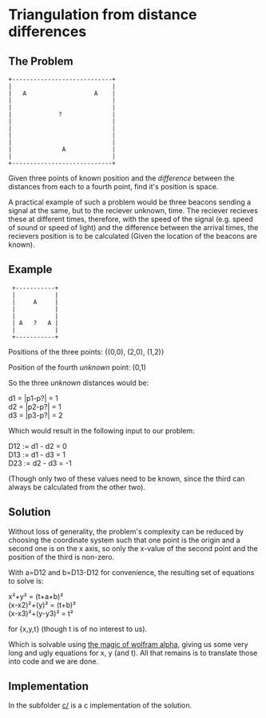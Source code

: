 Triangulation from distance differences
=======================================


The Problem
-----------

```
+----------------------------+
|                            |
|   A                   A    |
|                            |
|                            |
|             ?              |
|                            |
|                            |
|                            |
|                            |
|              A             |
|                            |
+----------------------------+
```

 Given three points of known position and the _difference_ between the distances from each to a fourth point, find it's position is space.

A practical example of such a problem would be three beacons sending a signal at the same, but to the reciever unknown, time. The reciever recieves these at different times, therefore, with the speed of the signal (e.g. speed of sound or speed of light) and the difference between the arrival times, the recievers position is to be calculated (Given the location of the beacons are known).

Example
-------

```
 +-----------+
 |           |
 |     A     |
 |           |
 |           |
 | A   ?   A |
 |           |
 +-----------+
 ```

 Positions of the three points: {(0,0), (2,0), (1,2)}
 
 Position of the fourth _unknown_ point: (0,1)
 
 So the three _unknown_ distances would be:
 
 d1 = |p1-p?| = 1\
 d2 = |p2-p?| = 1\
 d3 = |p3-p?| = 2
 
 Which would result in the following input to our problem:

 D12 := d1 - d2 = 0\
 D13 := d1 - d3 = 1\
 D23 := d2 - d3 = -1
 
 (Though only two of these values need to be known, since the third can always be calculated from the other two).


Solution
--------

Without loss of generality, the problem's complexity can be reduced by choosing the coordinate system such that one point is the origin and a second one is on the x axis, so only the x-value of the second point and the position of the third is non-zero.

With a=D12 and b=D13-D12 for convenience, the resulting set of equations to solve is:

x²+y² = (t+a+b)²\
(x-x2)²+(y)² = (t+b)²\
(x-x3)²+(y-y3)² = t²

for {x,y,t} (though t is of no interest to us).

Which is solvable using [the magic of wolfram alpha](https://www.wolframalpha.com/input/?i=solve%5B%7B(x)%5E2%2B(y)%5E2%3D%3D(t%2Ba)%5E2,+(x-p)%5E2%2B(y)%5E2%3D%3D(t%2Bb)%5E2,+(x-q)%5E2%2B(y-r)%5E2%3D%3Dt%5E2%7D,%7Bx,y,t%7D%5D), giving us some very long and ugly equations for x, y (and t). All that remains is to translate those into code and we are done.


Implementation
--------------

In the subfolder [c/](c/) is a c implementation of the solution.
